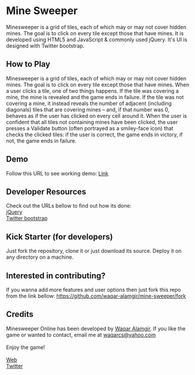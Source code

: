 Mine Sweeper
============

Minesweeper is a grid of tiles, each of which may or may not cover hidden mines. The goal is to click on every tile except those that have mines.
It is developed using HTML5 and JavaScript & commonly used jQuery. It's UI is designed with Twitter bootstrap.


## How to Play
Minesweeper is a grid of tiles, each of which may or may not cover hidden mines. The goal is to click on every tile except those that have mines. When a user clicks a tile, one of two things happens. If the tile was covering a mine, the mine is revealed and the game ends in failure. If the tile was not covering a mine, it instead reveals the number of adjacent (including diagonals) tiles that are covering mines – and, if that number was 0, behaves as if the user has clicked on every cell around it. When the user is confident that all tiles not containing mines have been clicked, the user presses a Validate button (often portrayed as a smiley-face icon) that checks the clicked tiles: if the user is correct, the game ends in victory, if not, the game ends in failure. 


## Demo
Follow this URL to see working demo:
[Link](http://waqaralamgir.tk/app/mine-sweeper/)


## Developer Resources
Check out the URLs bellow to find out how its done:<br/>
[jQuery](http://jquery.com/)<br/>
[Twitter bootstrap](http://getbootstrap.com/)<br/>


## Kick Starter (for developers)
Just fork the repository, clone it or just download its source. Deploy it on any directory on a machine.


## Interested in contributing?
If you wanna add more features and user options then just fork this repo from the link bellow:
https://github.com/waqar-alamgir/mine-sweeper/fork


## Credits
Minesweeper Online has been developed by [Waqar Alamgir](http://www.waqaralamgir.tk). If you like the game or wanted to contact, email me at [waqarcs@yahoo.com](mailto:waqarcs@yahoo.com)<br/>
<br/>
Enjoy the game!
<br/><br/>
[Web](http://www.waqaralamgir.tk)<br/>
[Twitter](http://www.twitter.com/wajrcs)